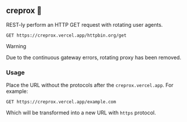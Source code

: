 ## creprox :ninja:
REST-ly perform an HTTP GET request with rotating user agents.

```http
GET https://creprox.vercel.app/httpbin.org/get
```

> [!WARNING]
> Due to the continuous gateway errors, rotating proxy has been removed.

### Usage

Place the URL without the protocols after the `creprox.vercel.app`. For example:

```http
GET https://creprox.vercel.app/example.com
```

Which will be transformed into a new URL with `https` protocol.
